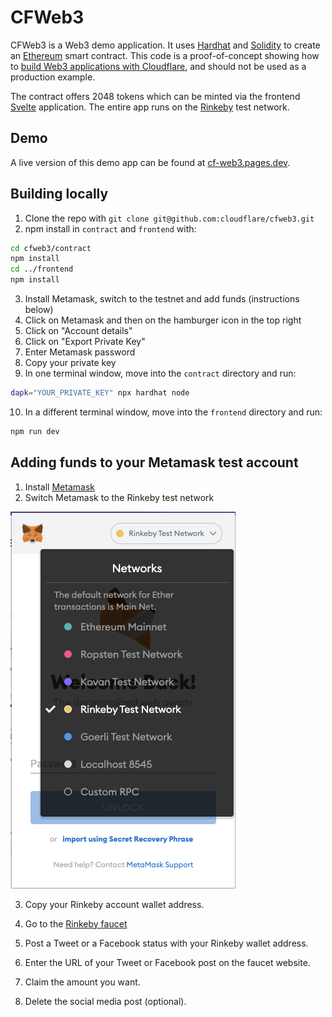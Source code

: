 # CFWeb3

CFWeb3 is a Web3 demo application. It uses [Hardhat](https://github.com/nomiclabs/hardhat) and [Solidity](https://soliditylang.org/) to create an [Ethereum](https://ethereum.org/) smart contract. This code is a proof-of-concept showing how to [build Web3 applications with Cloudflare](https://blog.cloudflare.com/get-started-web3/), and should not be used as a production example.

The contract offers 2048 tokens which can be minted via the frontend [Svelte](https://svelte.dev/) application. The entire app runs on the [Rinkeby](https://www.rinkeby.io/) test network.

## Demo

A live version of this demo app can be found at [cf-web3.pages.dev](https://cf-web3.pages.dev/).

## Building locally

1. Clone the repo with `git clone git@github.com:cloudflare/cfweb3.git`
2. npm install in `contract` and `frontend` with:

```sh
cd cfweb3/contract
npm install
cd ../frontend
npm install
```

3. Install Metamask, switch to the testnet and add funds (instructions below)
4. Click on Metamask and then on the hamburger icon in the top right
5. Click on "Account details"
6. Click on "Export Private Key"
7. Enter Metamask password
8. Copy your private key
9. In one terminal window, move into the `contract` directory and run:

```sh
dapk="YOUR_PRIVATE_KEY" npx hardhat node
```

10. In a different terminal window, move into the `frontend` directory and run:

```sh
npm run dev
```

## Adding funds to your Metamask test account

1. Install [Metamask](https://metamask.io/)
2. Switch Metamask to the Rinkeby test network

![Metamask switch to testnet](/img/metamask-testnet.png)

3. Copy your Rinkeby account wallet address.

4. Go to the [Rinkeby faucet](https://faucet.rinkeby.io/)
5. Post a Tweet or a Facebook status with your Rinkeby wallet address.
6. Enter the URL of your Tweet or Facebook post on the faucet website.
7. Claim the amount you want.
8. Delete the social media post (optional).
